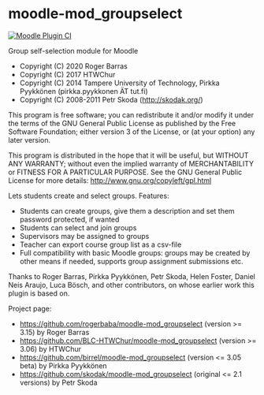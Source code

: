 moodle-mod_groupselect
======================

[![Moodle Plugin 
CI](https://github.com/rogerbaba/moodle-mod_groupselect/workflows/Moodle%20plugin%20CI/badge.svg?branch=master)](https://github.com/rogerbaba/moodle-mod_groupselect/actions?query=workflow%3A%22Moodle+plugin+CI%22+branch%3Amaster)

Group 
self-selection module for Moodle

* Copyright (C) 2020 Roger Barras
* Copyright (C) 2017 HTWChur
* Copyright (C) 2014 Tampere University of Technology, Pirkka Pyykkönen (pirkka.pyykkonen ÄT tut.fi)
* Copyright (C) 2008-2011 Petr Skoda (http://skodak.org/)

This program is free software; you can redistribute it and/or modify
it under the terms of the GNU General Public License as published by
the Free Software Foundation; either version 3 of the License, or
(at your option) any later version.

This program is distributed in the hope that it will be useful,
but WITHOUT ANY WARRANTY; without even the implied warranty of
MERCHANTABILITY or FITNESS FOR A PARTICULAR PURPOSE.  See the
GNU General Public License for more details:
http://www.gnu.org/copyleft/gpl.html

Lets students create and select groups. Features:

* Students can create groups, give them a description and set them password protected, if wanted
* Students can select and join groups
* Supervisors may be assigned to groups
* Teacher can export course group list as a csv-file
* Full compatibility with basic Moodle groups: groups may be created by other means if needed, supports group assignment submissions etc.


Thanks to Roger Barras, Pirkka Pyykkönen, Petr Skoda, Helen Foster, Daniel Neis Araujo, Luca Bösch, and other
contributors, on whose earlier work this plugin is based on.

Project page:

* https://github.com/rogerbaba/moodle-mod_groupselect (version >= 3.15) by Roger Barras
* https://github.com/BLC-HTWChur/moodle-mod_groupselect (version >= 3.06) by HTWChur
* https://github.com/birrel/moodle-mod_groupselect (version <= 3.05 beta) by Pirkka Pyykkönen
* https://github.com/skodak/moodle-mod_groupselect (original <= 2.1 versions) by Petr Skoda
